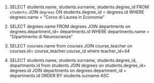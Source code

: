 1) SELECT students.name, students.surname, students.degree_id 
FROM `students` 
JOIN `degrees` 
ON students.degree_id = degrees.id WHERE degrees.name = "Corso di Laurea in Economia"

2) SELECT degrees.name 
FROM degrees 
JOIN departments 
on degrees.department_id= departments.id WHERE departments.name = "Dipartimento di Neuroscienze"

3) SELECT courses.name 
from courses 
JOIN course_teacher 
on courses.id= course_teacher.course_id where teacher_id=44

4) SELECT students.name, students.surname, students.degree_id, departments.id 
from students 
JOIN degrees 
on students.degree_id= degrees.id 
JOIN departments 
on degrees.department_id = departments.id 
ORDER BY students.surname ASC

